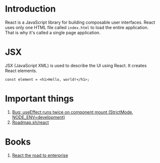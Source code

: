 # Introduction

React is a JavaScript library for building composable user interfaces. React uses only one HTML file called `index.html` to load the entire application. That is why it's called a single page application.

# JSX

JSX (JavaScript XML) is used to describe the UI using React. It creates React elements.


```tsx
const element = <h1>Hello, world!</h1>;
```


# Important things
1. [Bug: useEffect runs twice on component mount (StrictMode, NODE_ENV=development)](https://github.com/facebook/react/issues/24502)
2. [Roadmap.sh/react](https://roadmap.sh/react)


# Books
1. [React the road to enterprise](https://theroadtoenterprise.com/books/react-the-road-to-enterprise)
